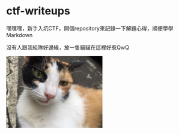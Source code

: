 # ctf-writeups

嘿嘿嘿，新手入坑CTF，開個repository來記錄一下解題心得，順便學學Markdown

沒有人跟我組隊好邊緣，放一隻貓貓在這裡好惹QwQ

<img src="cutecat.jpg" alt="cat" style="zoom: 25%;" />